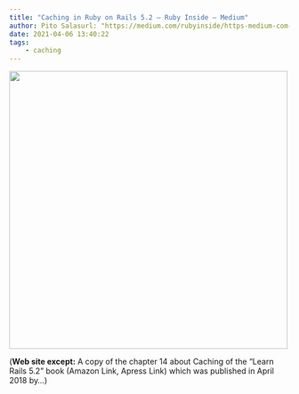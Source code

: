 ```yaml
---
title: "Caching in Ruby on Rails 5.2 – Ruby Inside – Medium"
author: Pito Salasurl: "https://medium.com/rubyinside/https-medium-com-wintermeyer-caching-in-ruby-on-rails-5-2-d72e1ddf848c" cover: "https://rdl.ink/render/https%3A%2F%2Fmedium.com%2Frubyinside%2Fhttps-medium-com-wintermeyer-caching-in-ruby-on-rails-5-2-d72e1ddf848c" 
date: 2021-04-06 13:40:22
tags:
    - caching
---
```

<img src=https://rdl.ink/render/https%3A%2F%2Fmedium.com%2Frubyinside%2Fhttps-medium-com-wintermeyer-caching-in-ruby-on-rails-5-2-d72e1ddf848c width="500">



(**Web site except:** A copy of the chapter 14 about Caching of the “Learn Rails 5.2” book (Amazon Link, Apress Link) which was published in April 2018 by…) 
